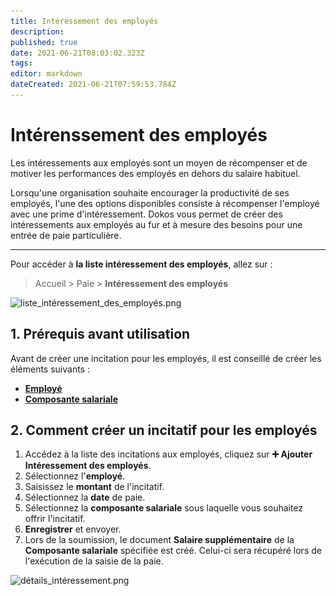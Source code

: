 ```yaml
---
title: Intéressement des employés
description: 
published: true
date: 2021-06-21T08:03:02.323Z
tags: 
editor: markdown
dateCreated: 2021-06-21T07:59:53.784Z
---
```


# Intérenssement des employés

Les intéressements aux employés sont un moyen de récompenser et de motiver les performances des employés en dehors du salaire habituel.

Lorsqu'une organisation souhaite encourager la productivité de ses employés, l'une des options disponibles consiste à récompenser l'employé avec une prime d'intéressement. Dokos vous permet de créer des intéressements aux employés au fur et à mesure des besoins pour une entrée de paie particulière.

---

Pour accéder à **la liste intéressement des employés**, allez sur :

> Accueil > Paie > **Intéressement des employés**

![liste_intéressement_des_employés.png](/content/payroll/employee-incentive/liste_intéressement_des_employés.png)

## 1. Prérequis avant utilisation

Avant de créer une incitation pour les employés, il est conseillé de créer les éléments suivants :

- **[Employé](/hrms/cycle-de-vie/employee)**
- **[Composante salariale](/hrms/paie/salary-component)**

## 2. Comment créer un incitatif pour les employés 

1. Accédez à la liste des incitations aux employés, cliquez sur **:heavy_plus_sign: Ajouter Intéressement des employés**.
2. Sélectionnez l'**employé**.
3. Saisissez le **montant** de l'incitatif.
4. Sélectionnez la **date** de paie.
5. Sélectionnez la **composante salariale** sous laquelle vous souhaitez offrir l'incitatif.
6. **Enregistrer** et envoyer.
7. Lors de la soumission, le document **Salaire supplémentaire** de la **Composante salariale** spécifiée est créé. Celui-ci sera récupéré lors de l'exécution de la saisie de la paie.

![détails_intéressement.png](/content/payroll/employee-incentive/détails_intéressement.png)